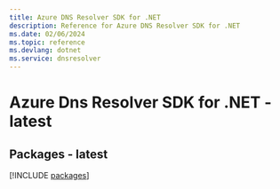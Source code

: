 ```yaml
---
title: Azure DNS Resolver SDK for .NET
description: Reference for Azure DNS Resolver SDK for .NET
ms.date: 02/06/2024
ms.topic: reference
ms.devlang: dotnet
ms.service: dnsresolver
---
```

# Azure Dns Resolver SDK for .NET - latest
## Packages - latest
[!INCLUDE [packages](dns-resolver-index.md)]